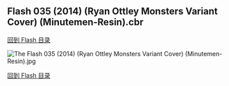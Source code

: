 ## Flash 035 (2014) (Ryan Ottley Monsters Variant Cover) (Minutemen-Resin).cbr


[回到 Flash 目录](https://github.com/alicewish/markdown/blob/master/series/Flash.md)


![The Flash 035 (2014) (Ryan Ottley Monsters Variant Cover) (Minutemen-Resin).jpg](https://wx1.sinaimg.cn/large/6a9fdecagy1fq338vokqej21kw2ei1kz.jpg)

[回到 Flash 目录](https://github.com/alicewish/markdown/blob/master/series/Flash.md)

